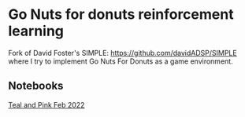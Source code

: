 # Go Nuts for donuts reinforcement learning

Fork of David Foster's SIMPLE: https://github.com/davidADSP/SIMPLE where I try to implement Go Nuts For Donuts as a game environment.

## Notebooks

[Teal and Pink Feb 2022](docs/teal-and-pink.md)

